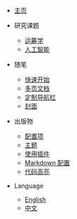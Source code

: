 <!-- _navbar.md -->

* [主页](/)

* 研究课题
  * [运筹学](research/OR.md)
  * [人工智能](research/AI.md)

* 随笔
  * [快速开始](zh-cn/quickstart.md)
  * [多页文档](zh-cn/more-pages.md)
  * [定制导航栏](zh-cn/custom-navbar.md)
  * [封面](zh-cn/cover.md)

* 出版物
  * [配置项](zh-cn/configuration.md)
  * [主题](zh-cn/themes.md)
  * [使用插件](zh-cn/plugins.md)
  * [Markdown 配置](zh-cn/markdown.md)
  * [代码高亮](zh-cn/language-highlight.md)

* Language
  * [English](/)
  * [中文](zh-cn/)
